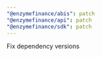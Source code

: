 ```yaml
---
"@enzymefinance/abis": patch
"@enzymefinance/api": patch
"@enzymefinance/sdk": patch
---
```


Fix dependency versions
